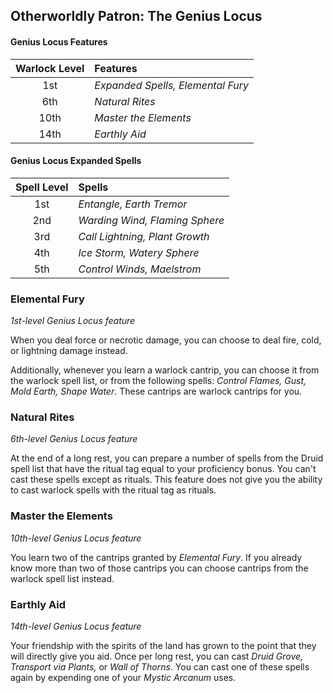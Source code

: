 ## Otherworldly Patron: The Genius Locus

#### Genius Locus Features

| Warlock Level | Features |
|:-------------:|:-------- |
| 1st  | _Expanded Spells, Elemental Fury_ |
| 6th  | _Natural Rites_ |
| 10th | _Master the Elements_ |
| 14th | _Earthly Aid_ |

#### Genius Locus Expanded Spells

| Spell Level | Spells|
|:-----------:|:------|
| 1st | _Entangle, Earth Tremor_ |
| 2nd | _Warding Wind, Flaming Sphere_ |
| 3rd | _Call Lightning, Plant Growth_ |
| 4th | _Ice Storm, Watery Sphere_ |
| 5th | _Control Winds, Maelstrom_ |

### Elemental Fury
_1st-level Genius Locus feature_

When you deal force or necrotic damage, you can choose to deal fire, cold, or lightning damage instead.

Additionally, whenever you learn a warlock cantrip, you can choose it from the warlock spell list, or from the following spells: _Control Flames, Gust, Mold Earth, Shape Water_. These cantrips are warlock cantrips for you.

### Natural Rites
_6th-level Genius Locus feature_

At the end of a long rest, you can prepare a number of spells from the Druid spell list that have the ritual tag equal to your proficiency bonus. You can't cast these spells except as rituals. This feature does not give you the ability to cast warlock spells with the ritual tag as rituals.

### Master the Elements
_10th-level Genius Locus feature_

You learn two of the cantrips granted by _Elemental Fury_. If you already know more than two of those cantrips you can choose cantrips from the warlock spell list instead.

### Earthly Aid
_14th-level Genius Locus feature_

Your friendship with the spirits of the land has grown to the point that they will directly give you aid. Once per long rest, you can cast _Druid Grove, Transport via Plants,_ or _Wall of Thorns_. You can cast one of these spells again by expending one of your _Mystic Arcanum_ uses.